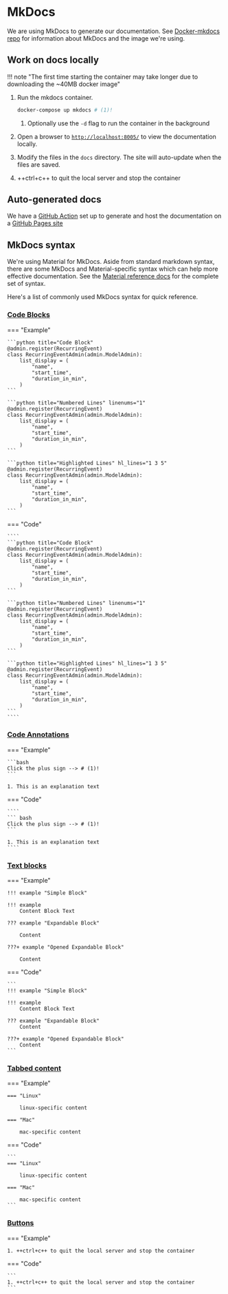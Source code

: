# MkDocs

We are using MkDocs to generate our documentation. See [Docker-mkdocs repo](https://hackforla.github.io/docker-mkdocs/) for information about MkDocs and the image we're using.

## Work on docs locally

!!! note "The first time starting the container may take longer due to downloading the ~40MB docker image"

1. Run the mkdocs container.

    ```bash
    docker-compose up mkdocs # (1)!
    ```

    1. Optionally use the `-d` flag to run the container in the background

1. Open a browser to [`http://localhost:8005/`](https://localhost:8005/) to view the documentation locally.

1. Modify the files in the `docs` directory. The site will auto-update when the files are saved.

1. ++ctrl+c++ to quit the local server and stop the container

## Auto-generated docs

We have a [GitHub Action](https://github.com/hackforla/peopledepot/blob/main/.github/workflows/deploy-docs.yml) set up to generate and host the documentation on a [GitHub Pages site](https://hackforla.github.io/peopledepot/)

## MkDocs syntax

We're using Material for MkDocs. Aside from standard markdown syntax, there are some MkDocs and Material-specific syntax which can help more effective documentation. See the [Material reference docs](https://squidfunk.github.io/mkdocs-material/reference/) for the complete set of syntax.

Here's a list of commonly used MkDocs syntax for quick reference.

### [Code Blocks](https://squidfunk.github.io/mkdocs-material/reference/code-blocks/)

=== "Example"

    ```python title="Code Block"
    @admin.register(RecurringEvent)
    class RecurringEventAdmin(admin.ModelAdmin):
        list_display = (
            "name",
            "start_time",
            "duration_in_min",
        )
    ```

    ```python title="Numbered Lines" linenums="1"
    @admin.register(RecurringEvent)
    class RecurringEventAdmin(admin.ModelAdmin):
        list_display = (
            "name",
            "start_time",
            "duration_in_min",
        )
    ```

    ```python title="Highlighted Lines" hl_lines="1 3 5"
    @admin.register(RecurringEvent)
    class RecurringEventAdmin(admin.ModelAdmin):
        list_display = (
            "name",
            "start_time",
            "duration_in_min",
        )
    ```

=== "Code"

    ````
    ```python title="Code Block"
    @admin.register(RecurringEvent)
    class RecurringEventAdmin(admin.ModelAdmin):
        list_display = (
            "name",
            "start_time",
            "duration_in_min",
        )
    ```

    ```python title="Numbered Lines" linenums="1"
    @admin.register(RecurringEvent)
    class RecurringEventAdmin(admin.ModelAdmin):
        list_display = (
            "name",
            "start_time",
            "duration_in_min",
        )
    ```

    ```python title="Highlighted Lines" hl_lines="1 3 5"
    @admin.register(RecurringEvent)
    class RecurringEventAdmin(admin.ModelAdmin):
        list_display = (
            "name",
            "start_time",
            "duration_in_min",
        )
    ```
    ````

### [Code Annotations](https://squidfunk.github.io/mkdocs-material/reference/annotations/)

=== "Example"

    ```bash
    Click the plus sign --> # (1)!
    ```

    1. This is an explanation text

=== "Code"

    ````
    ``` bash
    Click the plus sign --> # (1)!
    ```

    1. This is an explanation text
    ````

### [Text blocks](https://facelessuser.github.io/pymdown-extensions/extensions/blocks/plugins/details/)

=== "Example"

    !!! example "Simple Block"

    !!! example
        Content Block Text

    ??? example "Expandable Block"

        Content

    ???+ example "Opened Expandable Block"

        Content

=== "Code"

    ```
    !!! example "Simple Block"

    !!! example
        Content Block Text

    ??? example "Expandable Block"
        Content

    ???+ example "Opened Expandable Block"
        Content
    ```

### [Tabbed content](https://facelessuser.github.io/pymdown-extensions/extensions/tabbed/)

=== "Example"

    === "Linux"

        linux-specific content

    === "Mac"

        mac-specific content

=== "Code"

    ```
    === "Linux"

        linux-specific content

    === "Mac"

        mac-specific content
    ```

### [Buttons](https://squidfunk.github.io/mkdocs-material/reference/buttons/)

=== "Example"

    1. ++ctrl+c++ to quit the local server and stop the container

=== "Code"

    ```
    1. ++ctrl+c++ to quit the local server and stop the container
    ```
